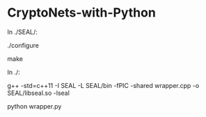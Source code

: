 # CryptoNets-with-Python
In ./SEAL/:

./configure

make


In ./:

g++ -std=c++11 -I SEAL -L SEAL/bin -fPIC -shared wrapper.cpp -o SEAL/libseal.so -lseal

python wrapper.py 


